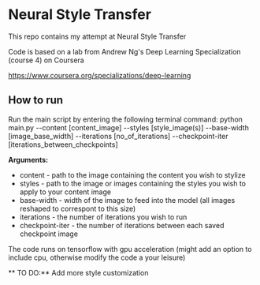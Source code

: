 # Neural Style Transfer
This repo contains my attempt at Neural Style Transfer

Code is based on a lab from Andrew Ng's Deep Learning Specialization (course 4) on Coursera

https://www.coursera.org/specializations/deep-learning


## How to run

Run the main script by entering the following terminal command: 
python main.py --content [content_image] --styles [style_image(s)] --base-width [image_base_width] --iterations [no_of_iterations] --checkpoint-iter [iterations_between_checkpoints]

**Arguments:**

- content - path to the image containing the content you wish to stylize
- styles - path to the image or images containing the styles you wish to apply to your content image
- base-width - width of the image to feed into the model (all images reshaped to correspont to this size)
- iterations - the number of iterations you wish to run
- checkpoint-iter - the number of iterations between each saved checkpoint image


The code runs on tensorflow with gpu acceleration (might add an option to include cpu, otherwise modify the code a your leisure)


** TO DO:**
Add more style customization
